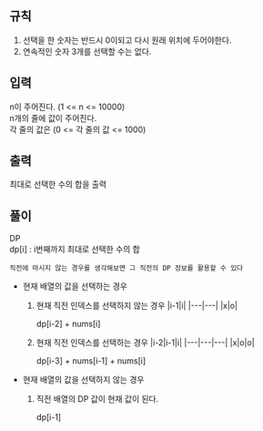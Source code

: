 ## 규칙

1. 선택을 한 숫자는 반드시 0이되고 다시 원래 위치에 두어야한다.
2. 연속적인 숫자 3개를 선택할 수는 없다.

## 입력

n이 주어진다. (1 <= n <= 10000)  
n개의 줄에 값이 주어진다.  
각 줄의 값은 (0 <= 각 줄의 값 <= 1000)

## 출력

최대로 선택한 수의 합을 출력

## 풀이

DP  
dp[i] : i번째까지 최대로 선택한 수의 합

```
직전에 마시지 않는 경우를 생각해보면 그 직전의 DP 정보를 활용할 수 있다
```

- 현재 배열의 값을 선택하는 경우

  1. 현재 직전 인덱스를 선택하지 않는 경우
     |i-1|i|
     |---|---|
     |x|o|

     dp[i-2] + nums[i]

  2. 현재 직전 인덱스를 선택하는 경우
     |i-2|i-1|i|
     |---|---|---|
     |x|o|o|

     dp[i-3] + nums[i-1] + nums[i]

- 현재 배열의 값을 선택하지 않는 경우

  1. 직전 배열의 DP 값이 현재 값이 된다.

     dp[i-1]
